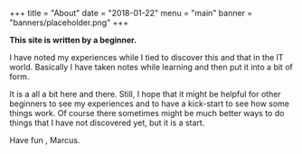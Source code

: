 +++
title = "About"
date = "2018-01-22"
menu = "main"
banner = "banners/placeholder.png"
+++

**This site is written by a beginner.**

I have noted my experiences while I tied to discover this and that in the IT world. Basically I have taken notes while learning and then put it into a bit of form.

It is a all a bit here and there. Still, I hope that it might be helpful for other beginners to see my experiences and to have a kick-start to see how some things work. Of course there sometimes might be much better ways to do things that I have not discovered yet, but it is a start.

Have fun , Marcus.
